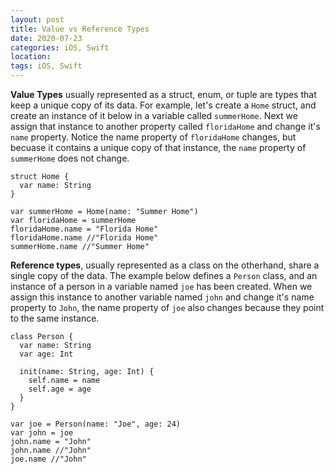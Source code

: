 ```yaml
---
layout: post
title: Value vs Reference Types
date: 2020-07-23
categories: iOS, Swift
location:
tags: iOS, Swift
---
```


**Value Types** usually represented as a struct, enum, or tuple are types that keep a unique copy of its data.
For example, let's create a `Home` struct, and create an instance of it below in a variable called `summerHome`. Next we assign that instance to another property called `floridaHome` and change it's `name` property. Notice the name property of `floridaHome` changes, but becuase it contains a unique copy of that instance, the `name` property of `summerHome` does not change.

```
struct Home {
  var name: String
}

var summerHome = Home(name: "Summer Home")
var floridaHome = summerHome
floridaHome.name = "Florida Home"
floridaHome.name //"Florida Home"
summerHome.name //"Summer Home"
```

**Reference types**, usually represented as a class on the otherhand, share a single copy of the data.
The example below defines a `Person` class, and an instance of a person in a variable named `joe` has been created. When we assign this instance to another variable named `john` and change it's name property to `John`, the name property of `joe` also changes because they point to the same instance.

```
class Person {
  var name: String
  var age: Int
  
  init(name: String, age: Int) {
    self.name = name
    self.age = age
  }
}

var joe = Person(name: "Joe", age: 24)
var john = joe
john.name = "John"
john.name //"John"
joe.name //"John"
```
